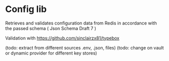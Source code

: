 # Config lib

Retrieves and validates configuration data from Redis in accordance with the passed schema ( Json Schema Draft 7 )

Validation with https://github.com/sinclairzx81/typebox

(todo: extract from different sources .env, .json, files) 
(todo: change on vault or dynamic provider for different key stores)
